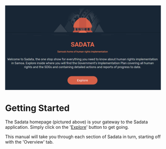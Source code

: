 ![](/assets/Explore.png)

# Getting Started

The Sadata homepage \(pictured above\) is your gateway to the Sadata application. Simply click on the '[Explore](https://sadata-staging.firebaseapp.com/overview)' button to get going. 

This manual will take you through each section of Sadata in turn, starting off with the 'Overview' tab. 

